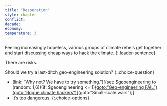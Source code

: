 ```yaml
---
title: "Desperation"
style: chapter
conflict: 
decade: 
economy: 
temperature: 3
---
```


Feeling increasingly hopeless, various groups of climate rebels get together and start discussing cheap ways to hack the climate.
{:.leader-sentence}

There are risks.

Should we try a last-ditch geo-engineering solution?
{:.choice-question}

- (link: “Why not? We have to try something.”)[(set: $geoengineering to (random: 1,6))(if: $geoengineering \<= 1)[(goto:“Geo-engineering FAIL”)(goto:“Rogue climate hackers”)](about:blank)[(goto:“Small-scale wars”)]]
- [It’s too dangerous.](chapter_ignored.html)
{:.choice-options}
